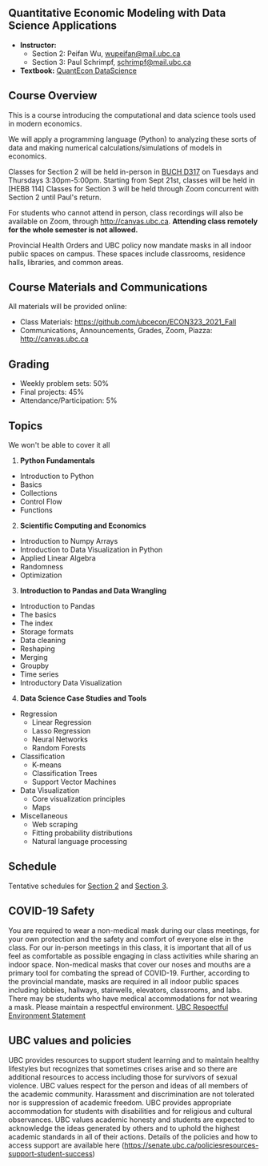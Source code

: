 
## Quantitative Economic Modeling with Data Science Applications

- **Instructor:**
  - Section 2: Peifan Wu, wupeifan@mail.ubc.ca
  - Section 3: Paul Schrimpf, schrimpf@mail.ubc.ca
- **Textbook:** [QuantEcon DataScience](https://datascience.quantecon.org/)


## Course Overview
This is a course introducing the computational and data science tools used in modern economics.

We will apply a programming language (Python) to analyzing these sorts of
data and making numerical calculations/simulations of models in economics.

Classes for Section 2 will be held in-person in [BUCH
D317](https://ssc.adm.ubc.ca/classroomservices/function/viewlocation?userEvent=ShowLocation&buildingID=HEBB&roomID=114)
on Tuesdays and Thursdays 3:30pm-5:00pm.
Starting from Sept 21st, classes will be held in [HEBB 114]
Classes for Section 3 will be held through Zoom concurrent with Section 2 until Paul's return.

For students who cannot
attend in person, class recordings will also be available on Zoom, through
http://canvas.ubc.ca. **Attending class remotely for the whole semester is not allowed.**

Provincial Health Orders and UBC policy now mandate masks in all
indoor public spaces on campus. These spaces include classrooms,
residence halls, libraries, and common areas.

## Course Materials and Communications

All materials will be provided online:
- Class Materials: https://github.com/ubcecon/ECON323_2021_Fall
- Communications, Announcements, Grades, Zoom, Piazza: http://canvas.ubc.ca

## Grading

- Weekly problem sets: 50%
- Final projects: 45%
- Attendance/Participation: 5%

## Topics

We won't be able to cover it all

1. **Python Fundamentals**
  * Introduction to Python
  * Basics
  * Collections
  * Control Flow
  * Functions
2. **Scientific Computing and Economics**
  * Introduction to Numpy Arrays
  * Introduction to Data Visualization in Python
  * Applied Linear Algebra
  * Randomness
  * Optimization
3. **Introduction to Pandas and Data Wrangling**
  * Introduction to Pandas
  * The basics
  * The index
  * Storage formats
  * Data cleaning
  * Reshaping
  * Merging
  * Groupby
  * Time series
  * Introductory Data Visualization

4. **Data Science Case Studies and Tools**

  * Regression
    * Linear Regression
    * Lasso Regression
    * Neural Networks
    * Random Forests
  * Classification
    * K-means
    * Classification Trees
    * Support Vector Machines
  * Data Visualization
    * Core visualization principles
    * Maps
  * Miscellaneous
    * Web scraping
    * Fitting probability distributions
    * Natural language processing

## Schedule

Tentative schedules for [Section 2](schedule2.md) and [Section 3](schedule3.md).

## COVID-19 Safety

You are required to wear a non-medical mask during our class meetings, for your own protection and the safety and comfort of everyone else in the class. For our in-person meetings in this class, it is important that all of us feel as comfortable as possible engaging in class activities while sharing an indoor space. Non-medical masks that cover our noses and mouths are a primary tool for combating the spread of COVID-19. Further, according to the provincial mandate, masks are required in all indoor public spaces including lobbies, hallways, stairwells, elevators, classrooms, and labs. There may be students who have medical accommodations for not wearing a mask. Please maintain a respectful environment. [UBC Respectful Environment Statement](https://hr.ubc.ca/working-ubc/respectful-environment)

## UBC values and policies

UBC provides resources to support student learning and to maintain healthy lifestyles but recognizes that sometimes crises arise and so there are additional resources to access including those for survivors of sexual violence. UBC values respect for the person and ideas of all members of the academic community. Harassment and discrimination are not tolerated nor is suppression of academic freedom. UBC provides appropriate accommodation for students with disabilities and for religious and cultural observances. UBC values academic honesty and students are expected to acknowledge the ideas generated by others and to uphold the highest academic standards in all of their actions. Details of the policies and how to access support are available here (https://senate.ubc.ca/policiesresources-support-student-success)
